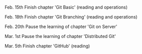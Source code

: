 Feb. 15th Finish chapter 'Git Basic' (reading and operations)

Feb. 18th Finish chapter 'Git Branching' (reading and operations)

Feb. 20th Pause the learning of chapter 'Git on Server'

Mar. 1st Pause the learning of chapter 'Distributed Git'

Mar. 5th Finish chapter 'GitHub' (reading)
